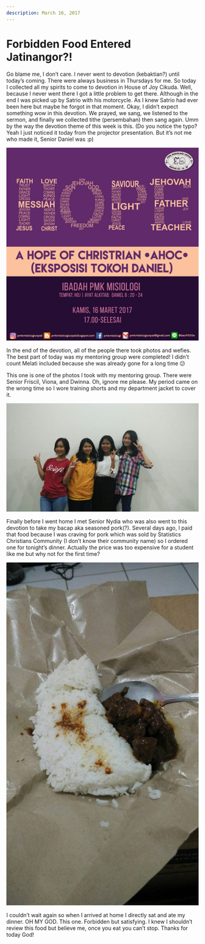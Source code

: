 ```yaml
---
description: March 16, 2017
---
```


# Forbidden Food Entered Jatinangor?!

Go blame me, I don’t care. I never went to devotion (kebaktian?) until today’s coming. There were always business in Thursdays for me. So today I collected all my spirits to come to devotion in House of Joy Cikuda. Well, because I never went there I got a little problem to get there. Although in the end I was picked up by Satrio with his motorcycle. As I knew Satrio had ever been here but maybe he forgot in that moment. Okay, I didn’t expect something wow in this devotion. We prayed, we sang, we listened to the sermon, and finally we collected tithe (persembahan) then sang again. Umm by the way the devotion theme of this week is this. (Do you notice the typo? Yeah I just noticed it today from the projector presentation. But it’s not me who made it, Senior Daniel was :p)

![](<../../.gitbook/assets/image (36).png>)

In the end of the devotion, all of the people there took photos and wefies. The best part of today was my mentoring group were completed! I didn’t count Melati included because she was already gone for a long time 😕

This one is one of the photos I took with my mentoring group. There were Senior Friscil, Viona, and Dwinna. Oh, ignore me please. My period came on the wrong time so I wore training shorts and my department jacket to cover it.

![](<../../.gitbook/assets/image (37).png>)

Finally before I went home I met Senior Nydia who was also went to this devotion to take my bacap aka seasoned pork(?). Several days ago, I paid that food because I was craving for pork which was sold by Statistics Christians Community (I don’t know their community name) so I ordered one for tonight’s dinner. Actually the price was too expensive for a student like me but why not for the first time?

![](<../../.gitbook/assets/image (38).png>)

I couldn’t wait again so when I arrived at home I directly sat and ate my dinner. OH MY GOD. This one. Forbidden but satisfying. I knew I shouldn’t review this food but believe me, once you eat you can’t stop. Thanks for today God!
